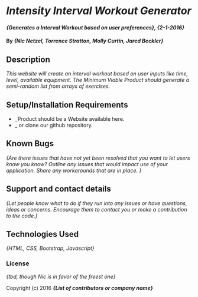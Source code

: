# _Intensity Interval Workout Generator_

#### _{Generates a Interval Workout based on user preferences}, {2-1-2016}_

#### By _**{Nic Netzel, Torrence Stratton, Molly Curtin, Jared Beckler}**_

## Description

_This website will create an interval workout based on user inputs like time, level, available equipment.  The Minimum Viable Product should generate a semi-random list from arrays of exercises._

## Setup/Installation Requirements

* _Product should be a Website available here.
* _ or clone our github repository.


## Known Bugs

_{Are there issues that have not yet been resolved that you want to let users know you know?  Outline any issues that would impact use of your application.  Share any workarounds that are in place. }_

## Support and contact details

_{Let people know what to do if they run into any issues or have questions, ideas or concerns.  Encourage them to contact you or make a contribution to the code.}_

## Technologies Used

_{HTML, CSS, Bootstrap, Javascript}_

### License

*{tbd, though Nic is in favor of the freest one}*

Copyright (c) 2016 **_{List of contributors or company name}_**

